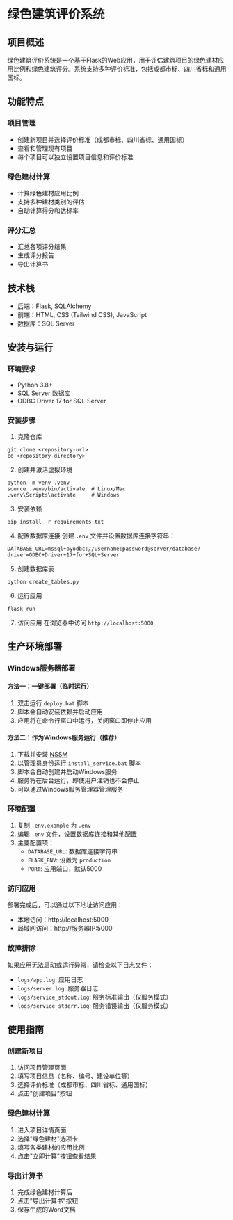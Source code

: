 # 绿色建筑评价系统

## 项目概述
绿色建筑评价系统是一个基于Flask的Web应用，用于评估建筑项目的绿色建材应用比例和绿色建筑评分。系统支持多种评价标准，包括成都市标、四川省标和通用国标。

## 功能特点

### 项目管理
- 创建新项目并选择评价标准（成都市标、四川省标、通用国标）
- 查看和管理现有项目
- 每个项目可以独立设置项目信息和评价标准

### 绿色建材计算
- 计算绿色建材应用比例
- 支持多种建材类别的评估
- 自动计算得分和达标率

### 评分汇总
- 汇总各项评分结果
- 生成评分报告
- 导出计算书

## 技术栈
- 后端：Flask, SQLAlchemy
- 前端：HTML, CSS (Tailwind CSS), JavaScript
- 数据库：SQL Server

## 安装与运行

### 环境要求
- Python 3.8+
- SQL Server 数据库
- ODBC Driver 17 for SQL Server

### 安装步骤
1. 克隆仓库
```
git clone <repository-url>
cd <repository-directory>
```

2. 创建并激活虚拟环境
```
python -m venv .venv
source .venv/bin/activate  # Linux/Mac
.venv\Scripts\activate     # Windows
```

3. 安装依赖
```
pip install -r requirements.txt
```

4. 配置数据库连接
创建 `.env` 文件并设置数据库连接字符串：
```
DATABASE_URL=mssql+pyodbc://username:password@server/database?driver=ODBC+Driver+17+for+SQL+Server
```

5. 创建数据库表
```
python create_tables.py
```

6. 运行应用
```
flask run
```

7. 访问应用
在浏览器中访问 `http://localhost:5000`

## 生产环境部署

### Windows服务器部署

#### 方法一：一键部署（临时运行）

1. 双击运行 `deploy.bat` 脚本
2. 脚本会自动安装依赖并启动应用
3. 应用将在命令行窗口中运行，关闭窗口即停止应用

#### 方法二：作为Windows服务运行（推荐）

1. 下载并安装 [NSSM](https://nssm.cc/download)
2. 以管理员身份运行 `install_service.bat` 脚本
3. 脚本会自动创建并启动Windows服务
4. 服务将在后台运行，即使用户注销也不会停止
5. 可以通过Windows服务管理器管理服务

### 环境配置

1. 复制 `.env.example` 为 `.env`
2. 编辑 `.env` 文件，设置数据库连接和其他配置
3. 主要配置项：
   - `DATABASE_URL`: 数据库连接字符串
   - `FLASK_ENV`: 设置为 `production`
   - `PORT`: 应用端口，默认5000

### 访问应用

部署完成后，可以通过以下地址访问应用：
- 本地访问：http://localhost:5000
- 局域网访问：http://服务器IP:5000

### 故障排除

如果应用无法启动或运行异常，请检查以下日志文件：
- `logs/app.log`: 应用日志
- `logs/server.log`: 服务器日志
- `logs/service_stdout.log`: 服务标准输出（仅服务模式）
- `logs/service_stderr.log`: 服务错误输出（仅服务模式）

## 使用指南

### 创建新项目
1. 访问项目管理页面
2. 填写项目信息（名称、编号、建设单位等）
3. 选择评价标准（成都市标、四川省标、通用国标）
4. 点击"创建项目"按钮

### 绿色建材计算
1. 进入项目详情页面
2. 选择"绿色建材"选项卡
3. 填写各类建材的应用比例
4. 点击"立即计算"按钮查看结果

### 导出计算书
1. 完成绿色建材计算后
2. 点击"导出计算书"按钮
3. 保存生成的Word文档 